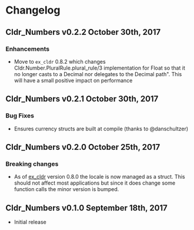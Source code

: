# Changelog

## Cldr_Numbers v0.2.2 October 30th, 2017

### Enhancements

* Move to `ex_cldr` 0.8.2 which changes Cldr.Number.PluralRule.plural_rule/3 implementation for Float so that it no longer casts to a Decimal nor delegates to the Decimal path".  This will have a small positive impact on performance

## Cldr_Numbers v0.2.1 October 30th, 2017

### Bug Fixes

* Ensures currency structs are built at compile (thanks to @danschultzer)

## Cldr_Numbers v0.2.0 October 25th, 2017

### Breaking changes

* As of [ex_cldr](https://hex.pm/packages/ex_cldr) version 0.8.0 the locale is now managed as a struct.  This should not affect most applications but since it does change some function calls the minor version is bumped.

## Cldr_Numbers v0.1.0 September 18th, 2017

* Initial release
